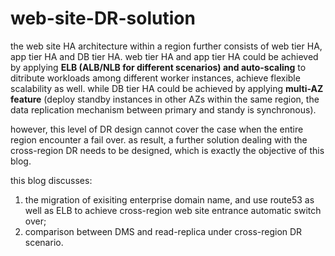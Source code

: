 # web-site-DR-solution
the web site HA architecture within a region further consists of web tier HA, app tier HA and DB tier HA. web tier HA and app tier HA could be achieved by applying **ELB (ALB/NLB for different scenarios) and auto-scaling** to ditribute workloads among different worker instances, achieve flexible scalability as well. while DB tier HA could be achieved by applying **multi-AZ feature** (deploy standby instances in other AZs within the same region, the data replication mechanism between primary and standy is synchronous).

however, this level of DR design cannot cover the case when the entire region encounter a fail over. as result, a further solution dealing with the cross-region DR  needs to be designed, which is exactly the objective of this blog.

this blog discusses:
1. the migration of exisiting enterprise domain name, and use route53 as well as ELB to achieve cross-region web site entrance automatic switch over;
2. comparison between DMS and read-replica under cross-region DR scenario.
